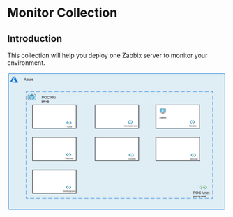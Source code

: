 # Monitor Collection

## Introduction

This collection will help you deploy one Zabbix server to monitor your environment.  

![current + Next Version](./monitor.png)
